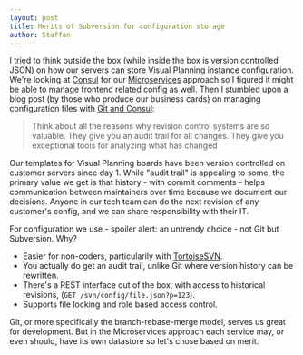 ```yaml
---
layout: post
title: Merits of Subversion for configuration storage
author: Staffan
---
```


I tried to think outside the box (while inside the box is version controlled JSON) on how our servers can store Visual Planning instance configuration. We're looking at [Consul](https://consul.io/) for our [Microservices](http://martinfowler.com/articles/microservices.html) approach so I figured it might be able to manage frontend related config as well. Then I stumbled upon a blog post (by those who produce our business cards) on managing configuration files with [Git and Consul](http://lifeinvistaprint.com/techblog/configuration-management-git-consul/):

> Think about all the reasons why revision control systems are so valuable. They give you an audit trail for all changes. They give you exceptional tools for analyzing what has changed

Our templates for Visual Planning boards have been version controlled on customer servers since day 1. While "audit trail" is appealing to some, the primary value we get is that history - with commit comments - helps communication between maintainers over time because we document our decisions. Anyone in our tech team can do the next revision of any customer's config, and we can share responsibility with their IT.

For configuration we use - spoiler alert: an untrendy choice - not Git but Subversion. Why?
* Easier for non-coders, particularily with [TortoiseSVN](http://tortoisesvn.net/).
* You actually do get an audit trail, unlike Git where version history can be rewritten.
* There's a REST interface out of the box, with access to historical revisions, (`GET /svn/config/file.json?p=123`).
* Supports file locking and role based access control.

Git, or more specifically the branch-rebase-merge model, serves us great for development. But in the Microservices approach each service may, or even should, have its own datastore so let's chose based on merit.
